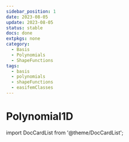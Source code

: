 ```yaml
---
sidebar_position: 1
date: 2023-08-05   
update: 2023-08-05 
status: stable
docs: done
extpkgs: none
category: 
  - Basis
  - Polynomials
  - ShapeFunctions
tags: 
  - basis
  - polynomials
  - shapeFunctions
  - easifemClasses
---
```


# Polynomial1D

import DocCardList from '@theme/DocCardList';

<DocCardList />
